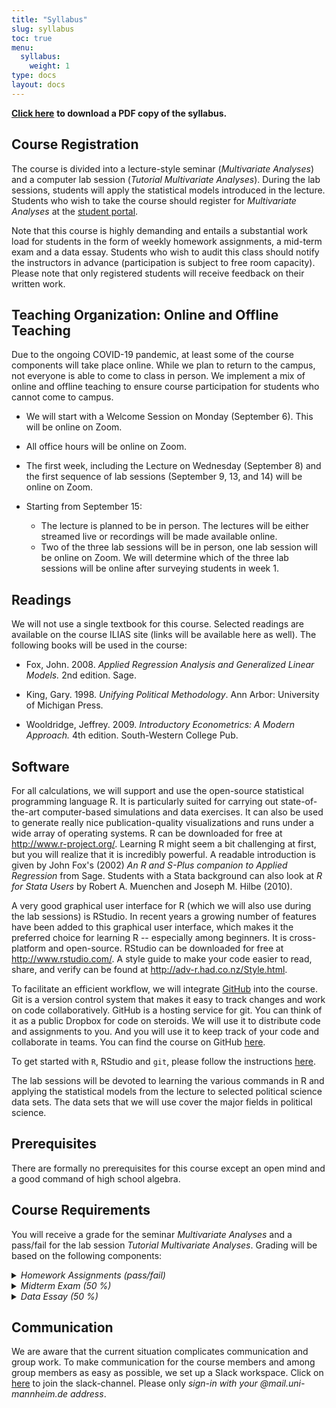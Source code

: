 ```yaml
---
title: "Syllabus"
slug: syllabus
toc: true
menu:
  syllabus:
    weight: 1
type: docs
layout: docs
---
```


[**Click here**](QM2021_syllabus.pdf) **to download a PDF copy of the syllabus.**

## Course Registration

The course is divided into a lecture-style seminar (*Multivariate Analyses*) and a computer lab session (*Tutorial Multivariate Analyses*). During the lab sessions, students will apply the statistical models introduced in the lecture. Students who wish to take the course should register for *Multivariate Analyses* at the [student portal](https://portal2.uni-mannheim.de).

Note that this course is highly demanding and entails a substantial work load for students in the form of weekly homework assignments, a mid-term exam and a data essay. Students who wish to audit this class should notify the instructors in advance (participation is subject to free room capacity). Please note that only registered students will receive feedback on their written work.

## Teaching Organization: Online and Offline Teaching

Due to the ongoing COVID-19 pandemic, at least some of the course components will take place online. While we plan to return to the campus, not everyone is able to come to class in person. We implement a mix of online and offline teaching to ensure course participation for students who cannot come to campus.

-   We will start with a Welcome Session on Monday (September 6). This will be online on Zoom.

-   All office hours will be online on Zoom.

-   The first week, including the Lecture on Wednesday (September 8) and the first sequence of lab sessions (September 9, 13, and 14) will be online on Zoom.

-   Starting from September 15:

    -   The lecture is planned to be in person. The lectures will be either streamed live or recordings will be made available online.
    -   Two of the three lab sessions will be in person, one lab session will be online on Zoom. We will determine which of the three lab sessions will be online after surveying students in week 1.

## Readings

We will not use a single textbook for this course. Selected readings are available on the course ILIAS site (links will be available here as well). The following books will be used in the course:

-   Fox, John. 2008. *Applied Regression Analysis and Generalized Linear Models.* 2nd edition. Sage.

-   King, Gary. 1998. *Unifying Political Methodology*. Ann Arbor: University of Michigan Press.

-   Wooldridge, Jeffrey. 2009. *Introductory Econometrics: A Modern Approach.* 4th edition. South-Western College Pub.

## Software

For all calculations, we will support and use the open-source statistical programming language R. It is particularly suited for carrying out state-of-the-art computer-based simulations and data exercises. It can also be used to generate really nice publication-quality visualizations and runs under a wide array of operating systems. R can be downloaded for free at <http://www.r-project.org/>. Learning R might seem a bit challenging at first, but you will realize that it is incredibly powerful. A readable introduction is given by John Fox's (2002) *An R and S-Plus companion to Applied Regression* from Sage. Students with a Stata background can also look at *R for Stata Users* by Robert A. Muenchen and Joseph M. Hilbe (2010).

A very good graphical user interface for R (which we will also use during the lab sessions) is RStudio. In recent years a growing number of features have been added to this graphical user interface, which makes it the preferred choice for learning R -- especially among beginners. It is cross-platform and open-source. RStudio can be downloaded for free at <http://www.rstudio.com/>. A style guide to make your code easier to read, share, and verify can be found at <http://adv-r.had.co.nz/Style.html>.

To facilitate an efficient workflow, we will integrate [GitHub](https://github.com) into the course. Git is a version control system that makes it easy to track changes and work on code collaboratively. GitHub is a hosting service for git. You can think of it as a public Dropbox for code on steroids. We will use it to distribute code and assignments to you. And you will use it to keep track of your code and collaborate in teams. You can find the course on GitHub [here](https://github.com/uni-mannheim-qm-2021). 

To get started with `R`, RStudio and `git`, please follow the instructions [here](/post/00-week/).

The lab sessions will be devoted to learning the various commands in R and applying the statistical models from the lecture to selected political science data sets. The data sets that we will use cover the major fields in political science.

## Prerequisites

There are formally no prerequisites for this course except an open mind and a good command of high school algebra.

## Course Requirements

You will receive a grade for the seminar *Multivariate Analyses* and a pass/fail for the lab session *Tutorial Multivariate Analyses*. Grading will be based on the following components: 

<details>
  <summary> <i> Homework Assignments (pass/fail) </i> </summary>
  <p> The homework assignments will take the form of problem sets, replications, simulations, or extensions of the analyses in class and the lab. The assignments will be handed out after Tuesday Lab, at 18:45, and you are expected to hand in the solution online on GitHub by the next Tuesday 23:59. Late submissions will not be accepted. We provide you with instructions on how to upload your assignments on GitHub in the first week. 
  
  
Homework assignments for Weeks 1 & 2 must be handed in individually. Homework assignments from Week 3 onward must be handed in in groups of 2-3 students. All group members will receive the same grade. Throughout the years, we learned that the only reasonable way to manage the workload in the first semester is to work together. Group work saves you time, as not everyone has to type up his or her own answers. Although it is completely up to you how you share the work, you learn best if everyone tries to answer the problem sets individually first. From our experience, not getting strongly involved in each of the weekly homework assignments lowers group work quality and increases the risk of failing both the mid-term exam and the data essay project. For this reason, indicate about how much percentage points each group member contributed towards the final product.</p>


</details>


<details>
  <summary> <i> Midterm Exam (50 %) </i> </summary>
  <p> The midterm will be a 90-min closed-book exam that covers the first half of the course materials. </p>


</details>

<details>
  <summary> <i> Data Essay  (50 %) </i> </summary>
  <p> Towards the end of the course, you will work on a data analysis project (we will hand out a data set and problem description). The project will involve the creative application of the statistical techniques to a substantive problem in political science. Your paper should have 2000 words (&#177 10%, without bibliography). The essay will be marked down if you go below or above the word count. The data essay should emphasize the substantive, statistical, and causal significance of your analysis and the write-up should read very much like the results section of a published article. No collaboration is permitted on the data analysis project. You are welcome to seek advice from the instructors during office hours. Details on the data analysis project will be provided at a later stage. Your data essay is due on DATE by 10:00. Late submissions will not be accepted. </p>


</details>

## Communication 

We are aware that the current situation complicates communication and group work. To make communication for the course members and among group members as easy as possible, we set up a Slack workspace. Click on [here](https://join.slack.com/t/qm2021/shared_invite/zt-v2i2q5x3-SImZ5nd5SyVzPAcLNi~0uw) to join the slack-channel. Please only *sign-in with your @mail.uni-mannheim.de address*. 



